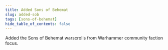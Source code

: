 ```yaml
---
title: Added Sons of Behemat
slug: added-sob
tags: [sons-of-behemat]
hide_table_of_contents: false
---
```


Added the Sons of Behemat warscrolls from Warhammer community faction focus.
